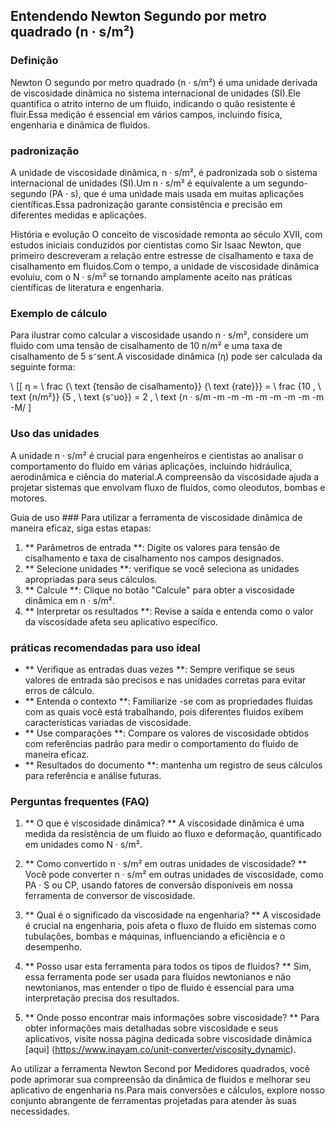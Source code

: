 ## Entendendo Newton Segundo por metro quadrado (n · s/m²)

### Definição
Newton O segundo por metro quadrado (n · s/m²) é uma unidade derivada de viscosidade dinâmica no sistema internacional de unidades (SI).Ele quantifica o atrito interno de um fluido, indicando o quão resistente é fluir.Essa medição é essencial em vários campos, incluindo física, engenharia e dinâmica de fluidos.

### padronização
A unidade de viscosidade dinâmica, n · s/m², é padronizada sob o sistema internacional de unidades (SI).Um n · s/m² é equivalente a um segundo-segundo (PA · s), que é uma unidade mais usada em muitas aplicações científicas.Essa padronização garante consistência e precisão em diferentes medidas e aplicações.

História e evolução
O conceito de viscosidade remonta ao século XVII, com estudos iniciais conduzidos por cientistas como Sir Isaac Newton, que primeiro descreveram a relação entre estresse de cisalhamento e taxa de cisalhamento em fluidos.Com o tempo, a unidade de viscosidade dinâmica evoluiu, com o N · s/m² se tornando amplamente aceito nas práticas científicas de literatura e engenharia.

### Exemplo de cálculo
Para ilustrar como calcular a viscosidade usando n · s/m², considere um fluido com uma tensão de cisalhamento de 10 n/m² e uma taxa de cisalhamento de 5 s⁻sent.A viscosidade dinâmica (η) pode ser calculada da seguinte forma:

\ [[
η = \ frac {\ text {tensão de cisalhamento}} {\ text {rate}}} = \ frac {10 \, \ text {n/m²}} {5 \, \ text {s⁻uo}} = 2 \, \ text {n · s/m -m -m -m -m -m -m -m -m -M/
\]

### Uso das unidades
A unidade n · s/m² é crucial para engenheiros e cientistas ao analisar o comportamento do fluido em várias aplicações, incluindo hidráulica, aerodinâmica e ciência do material.A compreensão da viscosidade ajuda a projetar sistemas que envolvam fluxo de fluidos, como oleodutos, bombas e motores.

Guia de uso ###
Para utilizar a ferramenta de viscosidade dinâmica de maneira eficaz, siga estas etapas:

1. ** Parâmetros de entrada **: Digite os valores para tensão de cisalhamento e taxa de cisalhamento nos campos designados.
2. ** Selecione unidades **: verifique se você seleciona as unidades apropriadas para seus cálculos.
3. ** Calcule **: Clique no botão "Calcule" para obter a viscosidade dinâmica em n · s/m².
4. ** Interpretar os resultados **: Revise a saída e entenda como o valor da viscosidade afeta seu aplicativo específico.

### práticas recomendadas para uso ideal
- ** Verifique as entradas duas vezes **: Sempre verifique se seus valores de entrada são precisos e nas unidades corretas para evitar erros de cálculo.
- ** Entenda o contexto **: Familiarize -se com as propriedades fluidas com as quais você está trabalhando, pois diferentes fluidos exibem características variadas de viscosidade.
- ** Use comparações **: Compare os valores de viscosidade obtidos com referências padrão para medir o comportamento do fluido de maneira eficaz.
- ** Resultados do documento **: mantenha um registro de seus cálculos para referência e análise futuras.

### Perguntas frequentes (FAQ)

1. ** O que é viscosidade dinâmica? **
A viscosidade dinâmica é uma medida da resistência de um fluido ao fluxo e deformação, quantificado em unidades como N · s/m².

2. ** Como convertido n · s/m² em outras unidades de viscosidade? **
Você pode converter n · s/m² em outras unidades de viscosidade, como PA · S ou CP, usando fatores de conversão disponíveis em nossa ferramenta de conversor de viscosidade.

3. ** Qual é o significado da viscosidade na engenharia? **
A viscosidade é crucial na engenharia, pois afeta o fluxo de fluido em sistemas como tubulações, bombas e máquinas, influenciando a eficiência e o desempenho.

4. ** Posso usar esta ferramenta para todos os tipos de fluidos? **
Sim, essa ferramenta pode ser usada para fluidos newtonianos e não newtonianos, mas entender o tipo de fluido é essencial para uma interpretação precisa dos resultados.

5. ** Onde posso encontrar mais informações sobre viscosidade? **
Para obter informações mais detalhadas sobre viscosidade e seus aplicativos, visite nossa página dedicada sobre viscosidade dinâmica [aqui] (https://www.inayam.co/unit-converter/viscosity_dynamic).

Ao utilizar a ferramenta Newton Second por Medidores quadrados, você pode aprimorar sua compreensão da dinâmica de fluidos e melhorar seu aplicativo de engenharia ns.Para mais conversões e cálculos, explore nosso conjunto abrangente de ferramentas projetadas para atender às suas necessidades.